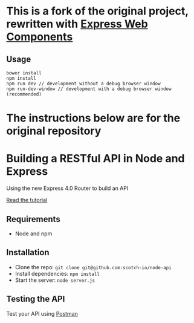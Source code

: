 # This is a fork of the original project, rewritten with [Express Web Components](https://github.com/scramjs/express-web-components)

## Usage
```
bower install
npm install
npm run dev // development without a debug browser window
npm run-dev-window // development with a debug browser window (recommended)
```

# The instructions below are for the original repository

# Building a RESTful API in Node and Express

Using the new Express 4.0 Router to build an API

[Read the tutorial](http://scotch.io/tutorials/javascript/build-a-restful-api-using-node-and-express-4)

## Requirements

- Node and npm

## Installation

- Clone the repo: `git clone git@github.com:scotch-io/node-api`
- Install dependencies: `npm install`
- Start the server: `node server.js`

## Testing the API
Test your API using [Postman](https://chrome.google.com/webstore/detail/postman-rest-client-packa/fhbjgbiflinjbdggehcddcbncdddomop)
